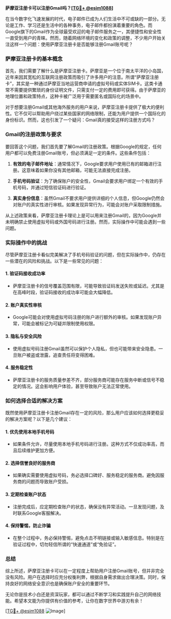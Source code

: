 **萨摩亚注册卡可以注册Gmail吗？[[TG💪+ @esim1088](https://t.me/s/esim1088)]**

在当今数字化飞速发展的时代，电子邮件已成为人们生活中不可或缺的一部分。无论是工作、学习还是生活中的各种事务，电子邮件都扮演着重要的角色。而Google旗下的Gmail作为全球最受欢迎的电子邮件服务之一，其便捷性和安全性一直受到用户的青睐。然而，随着网络环境的变化和政策的调整，不少用户开始关注这样一个问题：使用萨摩亚注册卡是否能够注册Gmail账号呢？

### 萨摩亚注册卡的基本概念

首先，我们需要了解什么是萨摩亚注册卡。萨摩亚是一个位于南太平洋的小岛国，近年来因其宽松的互联网注册政策而吸引了许多用户的注意。所谓“萨摩亚注册卡”，其实是一种通过萨摩亚当地运营商申请的虚拟号码或实体SIM卡。这类卡通常不需要提供繁琐的身份证明文件，只需支付一定的费用即可获得。由于萨摩亚的地理位置和政策特点，这种卡被广泛用于需要匿名或国际化的场景中。

对于想要注册Gmail或其他海外服务的用户来说，萨摩亚注册卡提供了极大的便利性。它不仅可以帮助用户绕过某些国家的网络限制，还能为用户提供一个国际化的身份标识。然而，这也引发了一个疑问：Gmail真的接受这样的注册方式吗？

### Gmail的注册政策与要求

要回答这个问题，我们首先要了解Gmail的注册政策。根据Google的规定，任何用户都可以免费注册Gmail账号，但必须满足一定的条件。这些条件包括：

1. **有效的电子邮件地址**：通常情况下，Google要求用户使用已有的邮箱进行注册。这意味着如果你没有其他邮箱，可能无法直接完成注册。
   
2. **手机号码验证**：为了确保账户的安全性，Gmail会要求用户绑定一个有效的手机号码，并通过短信验证码进行验证。

3. **真实身份信息**：虽然Gmail不要求用户提供详细的个人信息，但Google仍然会对账户的真实性进行审核。如果发现异常行为，可能会对账户采取限制措施。

从上述政策来看，萨摩亚注册卡理论上是可以用来注册Gmail的，因为Google并未明确禁止使用虚拟号码或外国号码进行注册。然而，实际操作中可能会遇到一些问题。

### 实际操作中的挑战

尽管萨摩亚注册卡看似完美解决了手机号码验证的问题，但在实际操作中，仍存在一些潜在的风险和挑战。以下是一些常见的问题：

#### 1. **验证码接收成功率**
   - 萨摩亚注册卡的信号覆盖范围有限，可能导致验证码发送失败或延迟。尤其是在高峰时段，验证码接收的成功率可能会大幅降低。
   
#### 2. **账户真实性审核**
   - Google可能会对使用虚拟号码注册的账户进行额外的审核。如果发现账户异常，可能会被标记为可疑并限制使用权限。

#### 3. **隐私与安全风险**
   - 使用虚拟号码注册Gmail虽然可以保护个人隐私，但也可能带来安全隐患。一旦账户被盗或泄露，追查责任将变得困难。

#### 4. **服务稳定性**
   - 萨摩亚注册卡的服务质量参差不齐，部分服务商可能存在服务中断或信号不稳定的情况。这会影响用户体验，甚至导致账户无法正常使用。

### 如何选择合适的解决方案

既然使用萨摩亚注册卡注册Gmail存在一定的风险，那么用户应该如何选择更稳妥的解决方案呢？以下是几个建议：

#### 1. **优先使用本地手机号码**
   - 如果条件允许，尽量使用本地手机号码进行注册。这种方式不仅成功率高，而且后续维护更加方便。

#### 2. **选择信誉良好的服务商**
   - 如果确实需要使用虚拟号码，务必选择口碑好、服务稳定的服务商。避免因服务商的问题而导致账户受损。

#### 3. **定期检查账户状态**
   - 注册完成后，应定期检查账户的状态，确保没有异常活动。一旦发现问题，及时联系Google客服解决。

#### 4. **保持警惕，防止诈骗**
   - 在整个过程中，务必保持警惕，避免点击不明链接或输入敏感信息。特别是在验证过程中，切勿轻信所谓的“快速通道”或“免验证”。

### 总结

综上所述，萨摩亚注册卡可以在一定程度上帮助用户注册Gmail账号，但并非完全没有风险。用户在选择时应充分权衡利弊，根据自身需求做出合理决策。同时，保持良好的网络安全意识也是确保账户安全的重要环节。

无论你是技术小白还是资深玩家，都可以通过不断学习和实践提升自己的网络技能。希望本文能为你提供有价值的参考，让你在数字世界中游刃有余！

[[TG💪+ @esim1088](https://t.me/s/esim1088) ![Image](https://i.postimg.cc/4NQfJmqS/Snipaste-2025-05-13-00-14-12.png)]